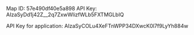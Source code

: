 Map ID: 57e490df40e5a898
API Key: AIzaSyDd1j42Z__2q7ZxwWlizfWLb5FXTMGLbIQ

API Key for application: AIzaSyCOLu4XeFTnWPP34DXwcK0l7f9LyYh884w